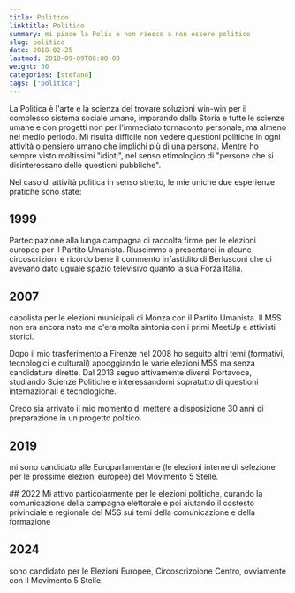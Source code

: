 ```yaml
---
title: Politico
linktitle: Politico
summary: mi piace la Polis e non riesco a non essere politico
slug: politico
date: 2018-02-25
lastmod: 2018-09-09T00:00:00
weight: 50
categories: [stefano]
tags: ["politica"]
---
```

La Politica è l'arte e la scienza del trovare soluzioni win-win per il complesso sistema sociale umano, imparando dalla Storia e tutte le scienze umane e con progetti non per l'immediato tornaconto personale, ma almeno nel medio periodo.
Mi risulta difficile non vedere questioni politiche in ogni attività o pensiero umano che implichi più di una persona. Mentre ho sempre visto moltissimi "idioti", nel senso etimologico di "persone che si disinteressano delle questioni pubbliche".

Nel caso di attività politica in senso stretto, le mie uniche due esperienze pratiche sono state:

## 1999
Partecipazione alla lunga campagna di raccolta firme per le elezioni europee per il Partito Umanista. Riuscimmo a presentarci in alcune circoscrizioni e ricordo bene il commento infastidito di Berlusconi che ci avevano dato uguale spazio televisivo quanto la sua Forza Italia.

## 2007
capolista per le elezioni municipali di Monza con il Partito Umanista.
Il M5S non era ancora nato ma c'era molta sintonia con i primi MeetUp e attivisti storici.

Dopo il mio trasferimento a Firenze nel 2008 ho seguito altri temi (formativi, tecnologici e culturali) appoggiando le varie elezioni M5S ma senza candidature dirette.
Dal 2013 seguo attivamente diversi Portavoce, studiando Scienze Politiche e interessandomi sopratutto di questioni internazionali e tecnologiche.

Credo sia arrivato il mio momento di mettere a disposizione 30 anni di preparazione in un progetto politico.

## 2019
mi sono candidato alle Europarlamentarie (le elezioni interne di selezione per le prossime elezioni europee) del Movimento 5 Stelle.

## 2022
Mi attivo particolarmente per le elezioni politiche, curando la comunicazione della campagna elettorale e poi aiutando il costesto privinciale e regionale del M5S sui temi della comunicazione e della formazione

## 2024
sono candidato per le Elezioni Europee, Circoscrizoione Centro, ovviamente con il Movimento 5 Stelle.
